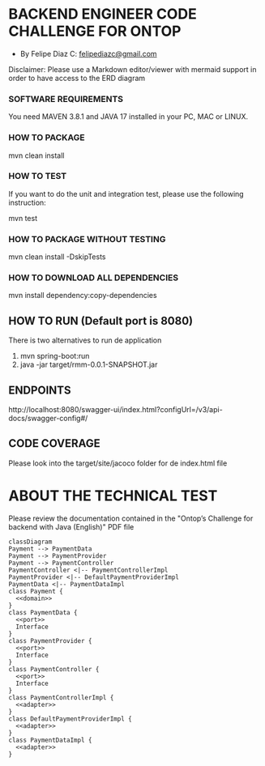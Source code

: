# BACKEND ENGINEER CODE CHALLENGE FOR ONTOP

* By Felipe Diaz C: [felipediazc@gmail.com](mailto:felipediazc@gmail.com)

Disclaimer: Please use a Markdown editor/viewer with mermaid support in order to have access to the ERD diagram

### SOFTWARE REQUIREMENTS

You need MAVEN 3.8.1 and JAVA 17 installed in your PC, MAC or LINUX.

### HOW TO PACKAGE

mvn clean install

### HOW TO TEST

If you want to do the unit and integration test, please use the following instruction:

mvn test

### HOW TO PACKAGE WITHOUT TESTING

mvn clean install -DskipTests

### HOW TO DOWNLOAD ALL DEPENDENCIES

mvn install dependency:copy-dependencies

## HOW TO RUN (Default port is 8080)

There is two alternatives to run de application

1. mvn spring-boot:run
2. java -jar target/rmm-0.0.1-SNAPSHOT.jar

## ENDPOINTS

http://localhost:8080/swagger-ui/index.html?configUrl=/v3/api-docs/swagger-config#/

## CODE COVERAGE

Please look into the target/site/jacoco folder for de index.html file

# ABOUT THE TECHNICAL TEST

Please review the documentation contained in the "Ontop’s Challenge for backend with Java (English)" PDF file


```mermaid
classDiagram
Payment --> PaymentData
Payment --> PaymentProvider
Payment --> PaymentController
PaymentController <|-- PaymentControllerImpl
PaymentProvider <|-- DefaultPaymentProviderImpl
PaymentData <|-- PaymentDataImpl
class Payment {
  <<domain>>
}
class PaymentData {
  <<port>>
  Interface
}  
class PaymentProvider {
  <<port>>
  Interface
}
class PaymentController {
  <<port>>
  Interface
}
class PaymentControllerImpl {
  <<adapter>>
}
class DefaultPaymentProviderImpl {
  <<adapter>>
}
class PaymentDataImpl {
  <<adapter>>
}
```
